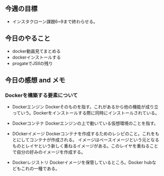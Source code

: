 ## 今週の目標
* インスタクローン課題6~9まで終わらせる。

## 今日のやること
* docker動画見てまとめる
* dockerインストールする
* progateでJSⅡの残り

## 今日の感想 and メモ

### Dockerを構築する要素について

* Dockerエンジン
Dockerそのものを指す。これがあるから他の機能が成り立っていう。Dockerをインストールする際に同時にインストールされている。

* Dockerコンテナ
Dockerエンジンの上で動いている仮想環境のことを指す。

* DOckerイメージ
Dockerコンテナを作成するためのレシピのこと。これをもとにしてコンテナが作成される。
イメージはベースイメージという元となるものとレイヤという新しく重ねるイメージがある。このレイヤを重ねることで自分の好みのイメージを作成する。

* Dockerレジストリ
Dockerイメージを保管しているところ。Docker hubなどもこれの一種である。









